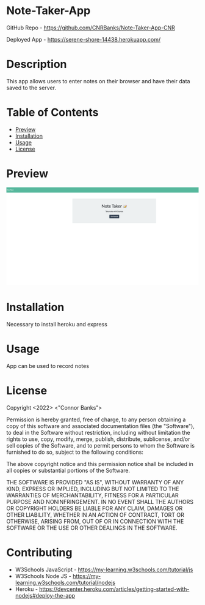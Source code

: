 # Note-Taker-App

GitHub Repo - https://github.com/CNRBanks/Note-Taker-App-CNR

Deployed App - https://serene-shore-14438.herokuapp.com/

# Description

This app allows users to enter notes on their browser and have their data saved to the server.

# Table of Contents

- [Preview](#preview)
- [Installation](#installation)
- [Usage](#usage)
- [License](#license)

# Preview

![App Preview](./src/preview.png "App Preview")

# Installation

Necessary to install heroku and express

# Usage

App can be used to record notes

# License

Copyright <2022> <"Connor Banks">

Permission is hereby granted, free of charge, to any person obtaining a copy of this software and associated documentation files (the "Software"), to deal in the Software without restriction, including without limitation the rights to use, copy, modify, merge, publish, distribute, sublicense, and/or sell copies of the Software, and to permit persons to whom the Software is furnished to do so, subject to the following conditions:

The above copyright notice and this permission notice shall be included in all copies or substantial portions of the Software.

THE SOFTWARE IS PROVIDED "AS IS", WITHOUT WARRANTY OF ANY KIND, EXPRESS OR IMPLIED, INCLUDING BUT NOT LIMITED TO THE WARRANTIES OF MERCHANTABILITY, FITNESS FOR A PARTICULAR PURPOSE AND NONINFRINGEMENT. IN NO EVENT SHALL THE AUTHORS OR COPYRIGHT HOLDERS BE LIABLE FOR ANY CLAIM, DAMAGES OR OTHER LIABILITY, WHETHER IN AN ACTION OF CONTRACT, TORT OR OTHERWISE, ARISING FROM, OUT OF OR IN CONNECTION WITH THE SOFTWARE OR THE USE OR OTHER DEALINGS IN THE SOFTWARE.

# Contributing

- W3Schools JavaScript - https://my-learning.w3schools.com/tutorial/js
- W3Schools Node JS - https://my-learning.w3schools.com/tutorial/nodejs
- Heroku - https://devcenter.heroku.com/articles/getting-started-with-nodejs#deploy-the-app
